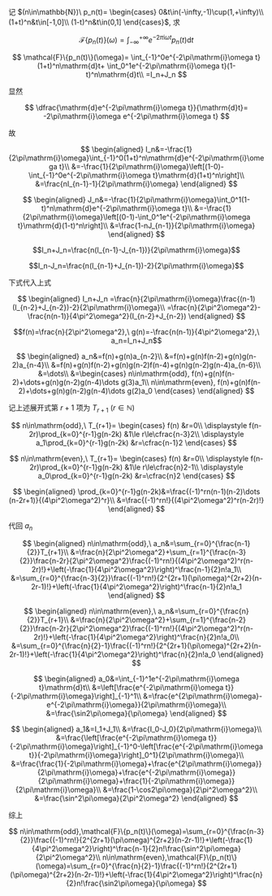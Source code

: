 记 $(n\in\mathbb{N})\ p_n(t)=
\begin{cases}
0&t\in(-\infty,-1)\cup(1,+\infty)\\
(1+t)^n&t\in[-1,0]\\
(1-t)^n&t\in(0,1]
\end{cases}$, 求

$$
\mathcal{F}\{p_n(t)\}(\omega)=
\int_{-\infty}^{+\infty}e^{-2\pi\mathrm{i}\omega t}p_n(t)\mathrm{d}t
$$

$$
\mathcal{F}\{p_n(t)\}(\omega)=
\int_{-1}^0e^{-2\pi\mathrm{i}\omega t}(1+t)^n\mathrm{d}t+
\int_0^1e^{-2\pi\mathrm{i}\omega t}(1-t)^n\mathrm{d}t\\
=I_n+J_n
$$

显然

$$
\dfrac{\mathrm{d}e^{-2\pi\mathrm{i}\omega t}}{\mathrm{d}t}=
-2\pi\mathrm{i}\omega e^{-2\pi\mathrm{i}\omega t}
$$

故

$$
\begin{aligned}
I_n&=-\frac{1}{2\pi\mathrm{i}\omega}\int_{-1}^0(1+t)^n\mathrm{d}e^{-2\pi\mathrm{i}\omega t}\\
&=-\frac{1}{2\pi\mathrm{i}\omega}\left[(1-0)-\int_{-1}^0e^{-2\pi\mathrm{i}\omega t}\mathrm{d}(1+t)^n\right]\\
&=\frac{nI_{n-1}-1}{2\pi\mathrm{i}\omega}
\end{aligned}
$$

$$
\begin{aligned}
J_n&=-\frac{1}{2\pi\mathrm{i}\omega}\int_0^1(1-t)^n\mathrm{d}e^{-2\pi\mathrm{i}\omega t}\\
&=-\frac{1}{2\pi\mathrm{i}\omega}\left[(0-1)-\int_0^1e^{-2\pi\mathrm{i}\omega t}\mathrm{d}(1-t)^n\right]\\
&=\frac{1-nJ_{n-1}}{2\pi\mathrm{i}\omega}
\end{aligned}
$$

$$I_n+J_n=\frac{n(I_{n-1}-J_{n-1})}{2\pi\mathrm{i}\omega}$$

$$I_n-J_n=\frac{n(I_{n-1}+J_{n-1})-2}{2\pi\mathrm{i}\omega}$$

下式代入上式

$$
\begin{aligned}
I_n+J_n
=\frac{n}{2\pi\mathrm{i}\omega}\frac{(n-1)(I_{n-2}+J_{n-2})-2}{2\pi\mathrm{i}\omega}\\
=\frac{n}{2\pi^2\omega^2}-\frac{n(n-1)}{4\pi^2\omega^2}(I_{n-2}+J_{n-2})
\end{aligned}
$$

$$f(n)=\frac{n}{2\pi^2\omega^2},\ g(n)=-\frac{n(n-1)}{4\pi^2\omega^2},\ a_n=I_n+J_n$$

$$
\begin{aligned}
a_n&=f(n)+g(n)a_{n-2}\\
&=f(n)+g(n)f(n-2)+g(n)g(n-2)a_{n-4}\\
&=f(n)+g(n)f(n-2)+g(n)g(n-2)f(n-4)+g(n)g(n-2)g(n-4)a_{n-6}\\
&=\dots\\
&=\begin{cases}
n\in\mathrm{odd}, f(n)+g(n)f(n-2)+\dots+g(n)g(n-2)g(n-4)\dots g(3)a_1\\
n\in\mathrm{even}, f(n)+g(n)f(n-2)+\dots+g(n)g(n-2)g(n-4)\dots g(2)a_0
\end{cases}
\end{aligned}
$$

记上述展开式第 $r+1$ 项为 $T_{r+1}\ (r\in\mathbb{N})$

$$
n\in\mathrm{odd},\ T_{r+1}=
\begin{cases}
f(n) &r=0\\
\displaystyle f(n-2r)\prod_{k=0}^{r-1}g(n-2k) &1\le r\le\cfrac{n-3}2\\
\displaystyle a_1\prod_{k=0}^{r-1}g(n-2k) &r=\cfrac{n-1}2
\end{cases}
$$

$$
n\in\mathrm{even},\ T_{r+1}=
\begin{cases}
f(n) &r=0\\
\displaystyle f(n-2r)\prod_{k=0}^{r-1}g(n-2k) &1\le r\le\cfrac{n}2-1\\
\displaystyle a_0\prod_{k=0}^{r-1}g(n-2k) &r=\cfrac{n}2
\end{cases}
$$

$$
\begin{aligned}
\prod_{k=0}^{r-1}g(n-2k)&=\frac{(-1)^rn(n-1)(n-2)\dots (n-2r+1)}{(4\pi^2\omega^2)^r}\\
&=\frac{(-1)^rn!}{(4\pi^2\omega^2)^r(n-2r)!}
\end{aligned}
$$

代回 $a_n$

$$
\begin{aligned}
n\in\mathrm{odd},\ a_n&=\sum_{r=0}^{\frac{n-1}{2}}T_{r+1}\\
&=\frac{n}{2\pi^2\omega^2}+\sum_{r=1}^{\frac{n-3}{2}}\frac{n-2r}{2\pi^2\omega^2}\frac{(-1)^rn!}{(4\pi^2\omega^2)^r(n-2r)!}+\left(-\frac{1}{4\pi^2\omega^2}\right)^\frac{n-1}{2}n!a_1\\
&=\sum_{r=0}^{\frac{n-3}{2}}\frac{(-1)^rn!}{2^{2r+1}(\pi\omega)^{2r+2}(n-2r-1)!}+\left(-\frac{1}{4\pi^2\omega^2}\right)^\frac{n-1}{2}n!a_1
\end{aligned}
$$

$$
\begin{aligned}
n\in\mathrm{even},\ a_n&=\sum_{r=0}^{\frac{n}{2}}T_{r+1}\\
&=\frac{n}{2\pi^2\omega^2}+\sum_{r=1}^{\frac{n-2}{2}}\frac{n-2r}{2\pi^2\omega^2}\frac{(-1)^rn!}{(4\pi^2\omega^2)^r(n-2r)!}+\left(-\frac{1}{4\pi^2\omega^2}\right)^\frac{n}{2}n!a_0\\
&=\sum_{r=0}^{\frac{n}{2}-1}\frac{(-1)^rn!}{2^{2r+1}(\pi\omega)^{2r+2}(n-2r-1)!}+\left(-\frac{1}{4\pi^2\omega^2}\right)^\frac{n}{2}n!a_0
\end{aligned}
$$

$$
\begin{aligned}
a_0&=\int_{-1}^1e^{-2\pi\mathrm{i}\omega t}\mathrm{d}t\\
&=\left[\frac{e^{-2\pi\mathrm{i}\omega t}}{-2\pi\mathrm{i}\omega}\right]_{-1}^1\\
&=\frac{e^{2\pi\mathrm{i}\omega}-e^{-2\pi\mathrm{i}\omega}}{2\pi\mathrm{i}\omega}\\
&=\frac{\sin2\pi\omega}{\pi\omega}
\end{aligned}
$$

$$
\begin{aligned}
a_1&=I_1+J_1\\
&=\frac{I_0-J_0}{2\pi\mathrm{i}\omega}\\
&=\frac{\left[\frac{e^{-2\pi\mathrm{i}\omega t}}{-2\pi\mathrm{i}\omega}\right]_{-1}^0-\left[\frac{e^{-2\pi\mathrm{i}\omega t}}{-2\pi\mathrm{i}\omega}\right]_0^1}{2\pi\mathrm{i}\omega}\\
&=\frac{\frac{1}{-2\pi\mathrm{i}\omega}+\frac{e^{2\pi\mathrm{i}\omega}}{2\pi\mathrm{i}\omega}+\frac{e^{-2\pi\mathrm{i}\omega}}{2\pi\mathrm{i}\omega}+\frac{1}{-2\pi\mathrm{i}\omega}}{2\pi\mathrm{i}\omega}\\
&=\frac{1-\cos2\pi\omega}{2\pi^2\omega^2}\\
&=\frac{\sin^2\pi\omega}{2\pi^2\omega^2}
\end{aligned}
$$

综上

$$
n\in\mathrm{odd},\mathcal{F}\{p_n(t)\}(\omega)=\sum_{r=0}^{\frac{n-3}{2}}\frac{(-1)^rn!}{2^{2r+1}(\pi\omega)^{2r+2}(n-2r-1)!}+\left(-\frac{1}{4\pi^2\omega^2}\right)^\frac{n-1}{2}n!\frac{\sin^2\pi\omega}{2\pi^2\omega^2}\\
n\in\mathrm{even},\mathcal{F}\{p_n(t)\}(\omega)=\sum_{r=0}^{\frac{n}{2}-1}\frac{(-1)^rn!}{2^{2r+1}(\pi\omega)^{2r+2}(n-2r-1)!}+\left(-\frac{1}{4\pi^2\omega^2}\right)^\frac{n}{2}n!\frac{\sin2\pi\omega}{\pi\omega}
$$
